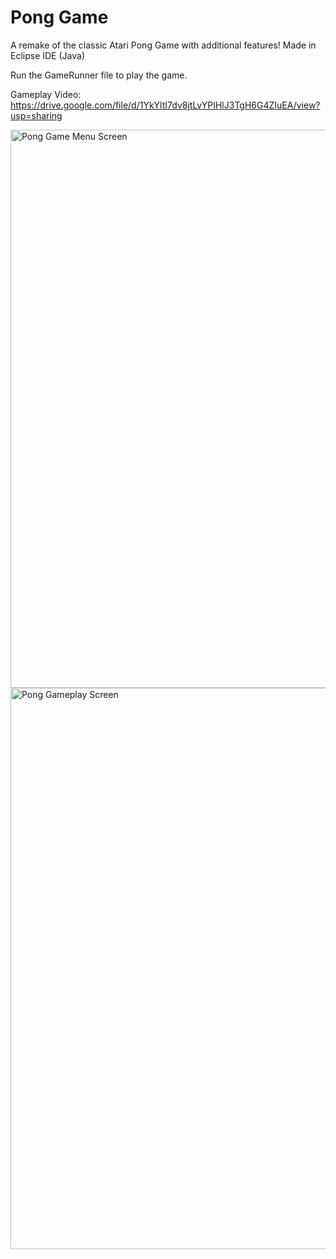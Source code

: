 # Pong Game
A remake of the classic Atari Pong Game with additional features! Made in Eclipse IDE (Java)

Run the GameRunner file to play the game.

Gameplay Video: https://drive.google.com/file/d/1YkYltI7dv8jtLvYPIHlJ3TgH6G4ZIuEA/view?usp=sharing

<img width="893" alt="Pong Game Menu Screen" src="https://github.com/user-attachments/assets/176ddb6d-ee76-4449-a1a0-690b18a8c24b">

<img width="898" alt="Pong Gameplay Screen" src="https://github.com/user-attachments/assets/eef3f8c1-7939-48fd-8a96-09cc7af424a7">
